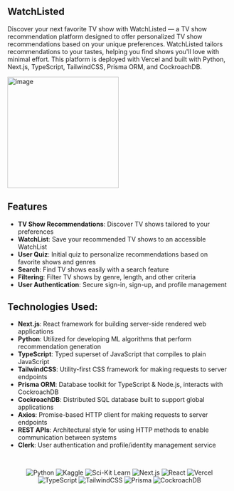 ## WatchListed

Discover your next favorite TV show with WatchListed — a TV show recommendation platform designed to offer personalized TV show recommendations based on your unique preferences. WatchListed tailors recommendations to your tastes, helping you find shows you'll love with minimal effort. This platform is deployed with Vercel and built with Python, Next.js, TypeScript, TailwindCSS, Prisma ORM, and CockroachDB. 


<img width="250" alt="image" src="https://github.com/siaxvii/WatchListed/assets/91913752/414bf28d-5333-4003-8cc6-3c26ecdccc50">


###

## Features
-  **TV Show Recommendations**: Discover TV shows tailored to your preferences
-  **WatchList**: Save your recommended TV shows to an accessible WatchList
-  **User Quiz**: Initial quiz to personalize recommendations based on favorite shows and genres 
-  **Search**: Find TV shows easily with a search feature
-  **Filtering**: Filter TV shows by genre, length, and other criteria
-  **User Authentication**: Secure sign-in, sign-up, and profile management


## Technologies Used:
- **Next.js**: React framework for building server-side rendered web applications
- **Python**: Utilized for developing ML algorithms that perform recommendation generation 
- **TypeScript**: Typed superset of JavaScript that compiles to plain JavaScript
- **TailwindCSS**: Utility-first CSS framework for making requests to server endpoints
- **Prisma ORM**: Database toolkit for TypeScript & Node.js, interacts with CockroachDB
- **CockroachDB**: Distributed SQL database built to support global applications
- **Axios**: Promise-based HTTP client for making requests to server endpoints
- **REST APIs**: Architectural style for using HTTP methods to enable communication between systems 
- **Clerk**: User authentication and profile/identity management service

&nbsp;

<p align = "center">
  <img alt="Python" src="https://img.shields.io/badge/Python-3776AB?style=for-the-badge&logo=python&logoColor=white"/>
  <img alt="Kaggle" src="https://img.shields.io/badge/Kaggle-035a7d?style=for-the-badge&logo=kaggle&logoColor=white"/>
  <img alt="Sci-Kit Learn" src="https://img.shields.io/badge/scikit--learn-%23F7931E.svg?style=for-the-badge&logo=scikit-learn&logoColor=white"/>
  <img alt="Next.js" src= "https://img.shields.io/badge/next%20js-000000?style=for-the-badge&logo=nextdotjs&logoColor=white"/>
  <img alt="React" src="https://img.shields.io/badge/React-20232A?style=for-the-badge&logo=react&logoColor=61DAFB" /> 
  <img alt="Vercel" src="https://img.shields.io/badge/Vercel-000000?style=for-the-badge&logo=vercel&logoColor=white"/>
  <img alt="TypeScript" src= "https://img.shields.io/badge/TypeScript-007ACC?style=for-the-badge&logo=typescript&logoColor=white"/>
  <img alt="TailwindCSS" src= "https://img.shields.io/badge/Tailwind_CSS-38B2AC?style=for-the-badge&logo=tailwind-css&logoColor=white"/>
  <img alt="Prisma" src= "https://img.shields.io/badge/Prisma-3982CE?style=for-the-badge&logo=Prisma&logoColor=white"/>
  <img alt="CockroachDB" src="https://img.shields.io/badge/Cockroach%20Labs-6933FF?style=for-the-badge&logo=Cockroach%20Labs&logoColor=white"/>
</p>

